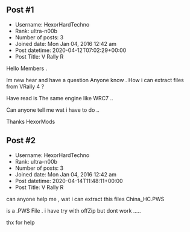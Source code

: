 ## Post #1
- Username: HexorHardTechno
- Rank: ultra-n00b
- Number of posts: 3
- Joined date: Mon Jan 04, 2016 12:42 am
- Post datetime: 2020-04-12T07:02:29+00:00
- Post Title: V Rally R

Hello Members .   


Im new hear and have a question 
Anyone know . 
How i can extract files from VRally 4 ?

Have read is The same engine like WRC7 ..

Can anyone tell me wat i have to do ..

Thanks HexorMods
## Post #2
- Username: HexorHardTechno
- Rank: ultra-n00b
- Number of posts: 3
- Joined date: Mon Jan 04, 2016 12:42 am
- Post datetime: 2020-04-14T11:48:11+00:00
- Post Title: V Rally R

can anyone help me , wat i can extract this files China_HC.PWS 

is a .PWS File . i have try with offZip but dont work .....

thx for help
